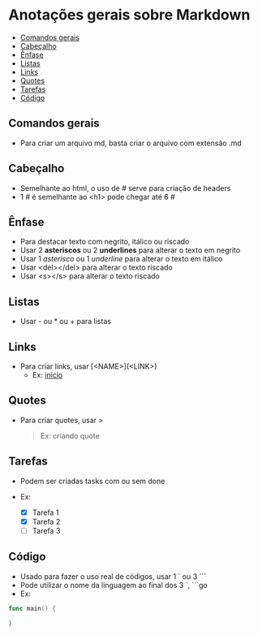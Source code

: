 # Anotações gerais sobre Markdown

- [Comandos gerais](#comandos-gerais)
- [Cabeçalho](#cabeçalho)
- [Ênfase](#ênfase)
- [Listas](#listas)
- [Links](#links)
- [Quotes](#quotes)
- [Tarefas](#tarefas)
- [Código](#código)

## Comandos gerais
- Para criar um arquivo md, basta criar o arquivo com extensão .md

## Cabeçalho
- Semelhante ao html, o uso de # serve para criação de headers
- 1 # é semelhante ao \<h1\> pode chegar até 6 #

## Ênfase
- Para destacar texto com negrito, itálico ou riscado
- Usar 2 **asteriscos** ou 2 __underlines__ para alterar o texto em negrito
- Usar 1 *asterisco* ou 1 _underline_ para alterar o texto em itálico
- Usar \<del\>\</del\> para alterar o texto riscado
- Usar \<s\>\</s\> para alterar o texto riscado

## Listas
- Usar - ou * ou + para listas

## Links
- Para criar links, usar \[\<NAME>\]\(\<LINK>\)
    - Ex: [inicio](#comandos-gerais)

## Quotes
- Para criar quotes, usar >
    > Ex: criando quote

## Tarefas
- Podem ser criadas tasks com ou sem done
- Ex:

    - [x] Tarefa 1
    - [x] Tarefa 2
    - [ ] Tarefa 3

## Código
- Usado para fazer o uso real de códigos, usar 1 ` ou 3 ```
- Pode utilizar o nome da linguagem ao final dos 3 `, ```go
- Ex:
```go
func main() {
    
}
```